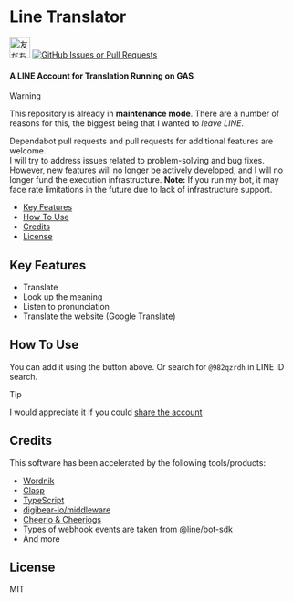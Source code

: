 # Line Translator
<a data-v-6fa6a74a="" href="https://lin.ee/QnkEHJH5"><img data-v-6fa6a74a="" src="https://scdn.line-apps.com/n/line_add_friends/btn/ja.png" alt="友だち追加" height="36" border="0"></a> [![GitHub Issues or Pull Requests](https://img.shields.io/github/issues/k-kozika/line-translator)](https://github.com/k-kozika/line-translator/issues)

#### **A LINE Account for Translation Running on GAS**
> [!WARNING]  
> This repository is already in **maintenance mode**. There are a number of reasons for this, the biggest being that I wanted to *leave LINE*.

Dependabot pull requests and pull requests for additional features are welcome.  
I will try to address issues related to problem-solving and bug fixes. However, new features will no longer be actively developed, and I will no longer fund the execution infrastructure.
**Note:** If you run my bot, it may face rate limitations in the future due to lack of infrastructure support.


- [Key Features](#key-features)
- [How To Use](#how-to-use)
- [Credits](#credits)
- [License](#license)

## Key Features

* Translate
* Look up the meaning
* Listen to pronunciation
* Translate the website (Google Translate)

## How To Use

You can add it using the button above. Or search for `@982qzrdh` in LINE ID search.

> [!TIP]
> I would appreciate it if you could [share the account](https://line.me/R/nv/recommendOA/%40982qzrdh)

## Credits

This software has been accelerated by the following tools/products:

- [Wordnik](https://wordnik.com/)
- [Clasp](https://github.com/google/clasp)
- [TypeScript](https://www.typescriptlang.org/)
- [digibear-io/middleware](https://github.com/digibear-io/middleware)
- [Cheerio & Cheeriogs](https://github.com/tani/cheeriogs)
- Types of webhook events are taken from [@line/bot-sdk](https://github.com/line/line-bot-sdk-nodejs)
- And more

## License

MIT
